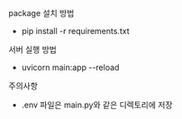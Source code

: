 package 설치 방법
- pip install -r requirements.txt
  
서버 실행 방법
- uvicorn main:app --reload

주의사항
- .env 파일은 main.py와 같은 디렉토리에 저장
